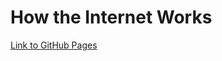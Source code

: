 # How the Internet Works
[Link to GitHub Pages](https://urasurasuras.github.io/HowTheInternetWorks/)